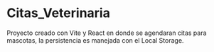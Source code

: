 # Citas_Veterinaria
Proyecto creado con Vite y React en donde se agendaran citas para mascotas, la persistencia es manejada con el Local Storage.
